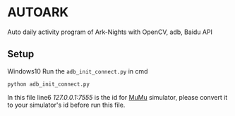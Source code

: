 # AUTOARK
Auto daily activity program of Ark-Nights with OpenCV, adb, Baidu API
## Setup
Windows10
Run the `adb_init_connect.py` in cmd
```
python adb_init_connect.py
```
In this file line6 _127.0.0.1:7555_ is the id for [MuMu](https://mumu.163.com/) simulator, please convert it to your simulator's id before run this file.
